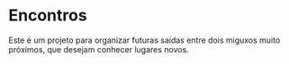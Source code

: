# Encontros

Este é um projeto para organizar futuras saídas entre dois miguxos muito próximos, que desejam conhecer lugares novos.
